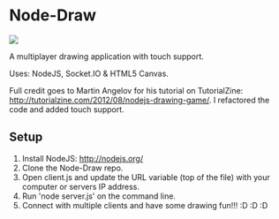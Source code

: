 Node-Draw
=========

![](Node-Draw/blob/master/example.jpg?raw=true)

A multiplayer drawing application with touch support.

Uses: NodeJS, Socket.IO & HTML5 Canvas.

Full credit goes to Martin Angelov for his tutorial on TutorialZine: http://tutorialzine.com/2012/08/nodejs-drawing-game/. I refactored the code and added touch support.

Setup
-----
1. Install NodeJS: http://nodejs.org/
2. Clone the Node-Draw repo.
3. Open client.js and update the URL variable (top of the file) with your computer or servers IP address.
3. Run 'node server.js' on the command line.
4. Connect with multiple clients and have some drawing fun!!! :D :D :D